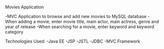Movies Application

-MVC Application to browse and add new movies to MySQL database
-When adding a movie, enter movie title, main actor, main actress, genre and year of release
-When searching for a movie, enter keyword and keyword category


Technologies Used:
-Java EE
-JSP
-JSTL
-JDBC
-MVC Framework
